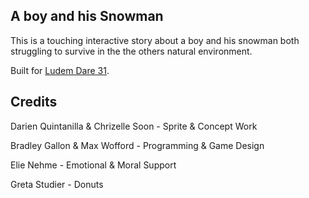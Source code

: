 A boy and his Snowman
---------------------

This is a touching interactive story about a boy and his snowman both struggling to survive in the the others natural environment.

Built for [Ludem Dare 31](http://ludumdare.com/).

## Credits

Darien Quintanilla & Chrizelle Soon - Sprite & Concept Work

Bradley Gallon & Max Wofford - Programming & Game Design

Elie Nehme - Emotional & Moral Support

Greta Studier - Donuts
